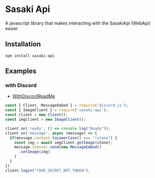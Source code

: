 # Sasaki Api
A javascript library that makes interacting with the SasakiApi (WebApi) easier

## Installation
`npm install sasaki-api`

## Examples

### with Discord 
- [WithDiscordReadMe]()
```js
const { Client, MessageEmbed } = require('discord.js');
const { ImageClient } = require('sasaki-api');
const client = new Client();
const imgClient = new ImageClient();

client.on('ready', () => console.log("Ready"));
client.on('message', async (message) => {
  if(message.content.toLowerCase() === "!stone") {
    const img = await imgClient.getImage(stone);
    message.channel.send(new MessageEmbed()
      .setImage(img)
    )
  }
})
client.login("YOUR_SECRET_BOT_TOKEN");
```